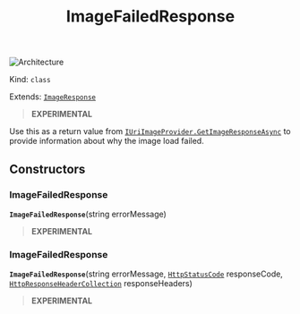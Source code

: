 ﻿---
id: ImageFailedResponse
title: ImageFailedResponse
---

![Architecture](https://img.shields.io/badge/architecture-new_only-blue)

Kind: `class`

Extends: [`ImageResponse`](ImageResponse)

> **EXPERIMENTAL**

Use this as a return value from [`IUriImageProvider.GetImageResponseAsync`](IUriImageProvider#getimageresponseasync) to provide information about why the image load failed.

## Constructors
### ImageFailedResponse
 **`ImageFailedResponse`**(string errorMessage)

> **EXPERIMENTAL**

### ImageFailedResponse
 **`ImageFailedResponse`**(string errorMessage, [`HttpStatusCode`](https://docs.microsoft.com/uwp/api/Windows.Web.Http.HttpStatusCode) responseCode, [`HttpResponseHeaderCollection`](https://docs.microsoft.com/uwp/api/Windows.Web.Http.Headers.HttpResponseHeaderCollection) responseHeaders)

> **EXPERIMENTAL**

